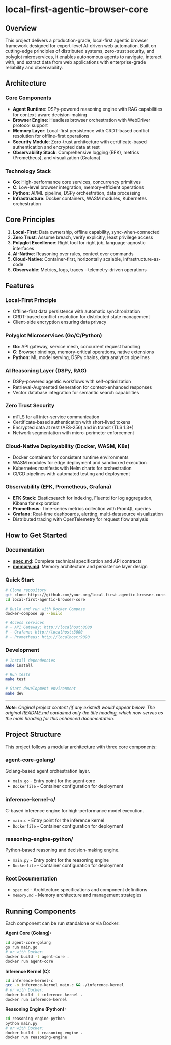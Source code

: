 # local-first-agentic-browser-core

## Overview

This project delivers a production-grade, local-first agentic browser framework designed for expert-level AI-driven web automation. Built on cutting-edge principles of distributed systems, zero-trust security, and polyglot microservices, it enables autonomous agents to navigate, interact with, and extract data from web applications with enterprise-grade reliability and observability.

## Architecture

### Core Components
- **Agent Runtime**: DSPy-powered reasoning engine with RAG capabilities for context-aware decision-making
- **Browser Engine**: Headless browser orchestration with WebDriver protocol support
- **Memory Layer**: Local-first persistence with CRDT-based conflict resolution for offline-first operations
- **Security Module**: Zero-trust architecture with certificate-based authentication and encrypted data at rest
- **Observability Stack**: Comprehensive logging (EFK), metrics (Prometheus), and visualization (Grafana)

### Technology Stack
- **Go**: High-performance core services, concurrency primitives
- **C**: Low-level browser integration, memory-efficient operations
- **Python**: AI/ML pipeline, DSPy orchestration, data processing
- **Infrastructure**: Docker containers, WASM modules, Kubernetes orchestration

## Core Principles

1. **Local-First**: Data ownership, offline capability, sync-when-connected
2. **Zero Trust**: Assume breach, verify explicitly, least privilege access
3. **Polyglot Excellence**: Right tool for right job, language-agnostic interfaces
4. **AI-Native**: Reasoning over rules, context over commands
5. **Cloud-Native**: Container-first, horizontally scalable, infrastructure-as-code
6. **Observable**: Metrics, logs, traces - telemetry-driven operations

## Features

### Local-First Principle
- Offline-first data persistence with automatic synchronization
- CRDT-based conflict resolution for distributed state management
- Client-side encryption ensuring data privacy

### Polyglot Microservices (Go/C/Python)
- **Go**: API gateway, service mesh, concurrent request handling
- **C**: Browser bindings, memory-critical operations, native extensions
- **Python**: ML model serving, DSPy chains, data analytics pipelines

### AI Reasoning Layer (DSPy, RAG)
- DSPy-powered agentic workflows with self-optimization
- Retrieval-Augmented Generation for context-enhanced responses
- Vector database integration for semantic search capabilities

### Zero Trust Security
- mTLS for all inter-service communication
- Certificate-based authentication with short-lived tokens
- Encrypted data at rest (AES-256) and in transit (TLS 1.3+)
- Network segmentation with micro-perimeter enforcement

### Cloud-Native Deployability (Docker, WASM, K8s)
- Docker containers for consistent runtime environments
- WASM modules for edge deployment and sandboxed execution
- Kubernetes manifests with Helm charts for orchestration
- CI/CD pipelines with automated testing and deployment

### Observability (EFK, Prometheus, Grafana)
- **EFK Stack**: Elasticsearch for indexing, Fluentd for log aggregation, Kibana for exploration
- **Prometheus**: Time-series metrics collection with PromQL queries
- **Grafana**: Real-time dashboards, alerting, multi-datasource visualization
- Distributed tracing with OpenTelemetry for request flow analysis

## How to Get Started

### Documentation
- **[spec.md](spec.md)**: Complete technical specification and API contracts
- **[memory.md](memory.md)**: Memory architecture and persistence layer design

### Quick Start
```bash
# Clone repository
git clone https://github.com/your-org/local-first-agentic-browser-core.git
cd local-first-agentic-browser-core

# Build and run with Docker Compose
docker-compose up --build

# Access services
# - API Gateway: http://localhost:8080
# - Grafana: http://localhost:3000
# - Prometheus: http://localhost:9090
```

### Development
```bash
# Install dependencies
make install

# Run tests
make test

# Start development environment
make dev
```

---

_**Note**: Original project content (if any existed) would appear below. The original README.md contained only the title heading, which now serves as the main heading for this enhanced documentation._
## Project Structure

This project follows a modular architecture with three core components:

### agent-core-golang/
Golang-based agent orchestration layer.
- `main.go` - Entry point for the agent core
- `Dockerfile` - Container configuration for deployment

### inference-kernel-c/
C-based inference engine for high-performance model execution.
- `main.c` - Entry point for the inference kernel
- `Dockerfile` - Container configuration for deployment

### reasoning-engine-python/
Python-based reasoning and decision-making engine.
- `main.py` - Entry point for the reasoning engine
- `Dockerfile` - Container configuration for deployment

### Root Documentation
- `spec.md` - Architecture specifications and component definitions
- `memory.md` - Memory architecture and management strategies

## Running Components

Each component can be run standalone or via Docker:

**Agent Core (Golang):**
```bash
cd agent-core-golang
go run main.go
# or with Docker:
docker build -t agent-core .
docker run agent-core
```

**Inference Kernel (C):**
```bash
cd inference-kernel-c
gcc -o inference-kernel main.c && ./inference-kernel
# or with Docker:
docker build -t inference-kernel .
docker run inference-kernel
```

**Reasoning Engine (Python):**
```bash
cd reasoning-engine-python
python main.py
# or with Docker:
docker build -t reasoning-engine .
docker run reasoning-engine
```
